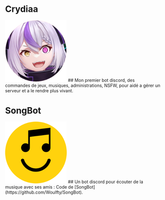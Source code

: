 # Crydiaa
<img style="height:200px; with:200px;" src="Crydiaa.png">
## Mon premier bot discord, des commandes de jeux, musiques, administrations, NSFW, pour aidé a gérer un serveur et a le rendre plus vivant.

# SongBot
<img style="height:200px; with:200px;" src="SongBot.png">
## Un bot discord pour écouter de la musique avec ses amis : 
Code de [SongBot](https://github.com/Woulfty/SongBot).
